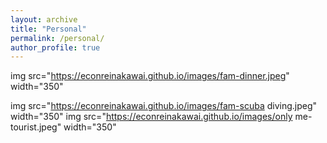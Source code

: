 ```yaml
---
layout: archive
title: "Personal"
permalink: /personal/
author_profile: true
---
```



<!--My husband and our lovely daughter Isabelle at the Golden Gardens Park, one of our favorite parks in Seattle.-->

img src="https://econreinakawai.github.io/images/fam-dinner.jpeg" width="350"


<!--I enjoy attending cultural events, as well as outdoor activities and cooking:)-->

img src="https://econreinakawai.github.io/images/fam-scuba diving.jpeg" width="350"
img src="https://econreinakawai.github.io/images/only me-tourist.jpeg" width="350"
